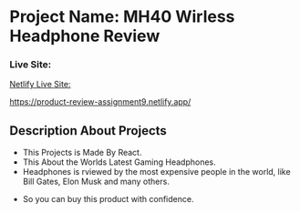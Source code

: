 
# Project Name:  MH40 Wirless Headphone Review



### Live Site: 

 [Netlify Live Site: ](https://product-review-assignment9.netlify.app/)
 
 https://product-review-assignment9.netlify.app/
 


## Description About Projects

- This Projects is Made By React.
- This About the Worlds Latest Gaming Headphones.
- Headphones is rviewed by the most expensive people in the world, like Bill Gates, Elon Musk and many others.

+ So you can buy this product with confidence.
